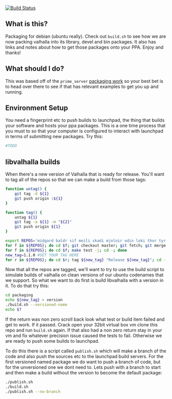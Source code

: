 [![Build Status](https://travis-ci.org/valhalla/packaging.svg?branch=master)](https://travis-ci.org/valhalla/packaging)

What is this?
-------------

Packaging for debian (ubuntu really). Check out `build.sh` to see how we are now packing valhalla into its library, devel and bin packages. It also has links and notes about how to get those packages onto your PPA. Enjoy and thanks!

What should I do?
-----------------

This was based off of the `prime_server` [packaging work](https://github.com/kevinkreiser/ppa-libprime-server) so your best bet is to head over there to see if that has relevant examples to get you up and running.

Environment Setup
-----------------

You need a fingerprint etc to push builds to launchpad, the thing that builds your software and hosts your ppa packages. This is a one time process that you must to so that your computer is configured to interact with launchpad in terms of submitting new packages. Try this:

```bash
#TODO
```

libvalhalla builds
------------------

When there's a new version of Valhalla that is ready for release. You'll want to tag all of the repos so that we can make a build from those tags:

```bash
function untag() {
	git tag -d ${1}
	git push origin :${1}
}

function tag() {
	untag ${1}
	git tag -a ${1} -m "${2}"
	git push origin ${1}
}

export REPOS='midgard baldr sif meili skadi mjolnir odin loki thor tyr tools'
for f in ${REPOS}; do cd $f; git checkout master; git fetch; git merge origin/master; cd -; done
for f in ${REPOS}; do cd $f; make test -j; cd -; done
new_tag=1.1.0 #SET YOUR TAG HERE
for r in ${REPOS}; do cd $r; tag ${new_tag} "Release ${new_tag}"; cd -; done
```

Now that all the repos are tagged, we'll want to try to use the build script to simulate builds of valhalla on clean versions of our ubuntu codenames that we support. So what we want to do first is build libvalhalla with a version in it. To do that try this:

```bash
cd packaging
echo ${new_tag} > version
./build.sh --versioned-name
echo $?
```

If the return was non zero scroll back look what test or build item failed and get to work. If it passed. Crack open your 32bit virtual box vm clone this repo and run `build.sh` again. If that also had a non zero return stay in your vm and fix whatever precision issue caused the tests to fail. Otherwise we are ready to push some builds to launchpad.

To do this there is a script called `publish.sh` which will make a branch of the code and also push the sources etc to the launchpad build servers. For the first versioned named package we do want to push a branch of code, but for the unversioned one we dont need to. Lets push with a branch to start and then make a build without the version to become the default package:

```bash
./publish.sh
./build.sh
./publish.sh --no-branch
```
